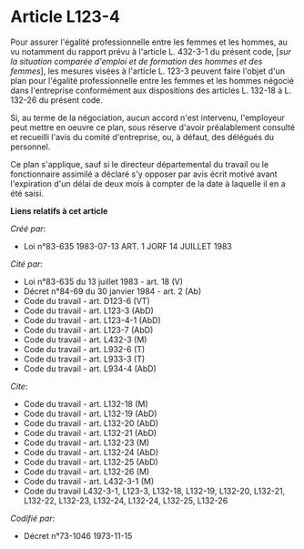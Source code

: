 # Article L123-4

Pour assurer l'égalité professionnelle entre les femmes et les hommes, au vu notamment du rapport prévu à l'article L.
432-3-1 du présent code, [*sur la situation comparée d'emploi et de formation des hommes et des femmes*], les mesures visées
à l'article L. 123-3 peuvent faire l'objet d'un plan pour l'égalité professionnelle entre les femmes et les hommes négocié
dans l'entreprise conformément aux dispositions des articles L. 132-18 à L. 132-26 du présent code.

Si, au terme de la négociation, aucun accord n'est intervenu, l'employeur peut mettre en oeuvre ce plan, sous réserve d'avoir
préalablement consulté et recueilli l'avis du comité d'entreprise, ou, à défaut, des délégués du personnel.

Ce plan s'applique, sauf si le directeur départemental du travail ou le fonctionnaire assimilé a déclaré s'y opposer par avis
écrit motivé avant l'expiration d'un délai de deux mois à compter de la date à laquelle il en a été saisi.

**Liens relatifs à cet article**

_Créé par_:

  - Loi n°83-635 1983-07-13 ART. 1 JORF 14 JUILLET 1983

_Cité par_:

  - Loi n°83-635 du 13 juillet 1983 - art. 18 (V)
  - Décret n°84-69 du 30 janvier 1984 - art. 2 (Ab)
  - Code du travail - art. D123-6 (VT)
  - Code du travail - art. L123-3 (AbD)
  - Code du travail - art. L123-4-1 (AbD)
  - Code du travail - art. L123-7 (AbD)
  - Code du travail - art. L432-3 (M)
  - Code du travail - art. L932-6 (T)
  - Code du travail - art. L933-3 (T)
  - Code du travail - art. L934-4 (AbD)

_Cite_:

  - Code du travail - art. L132-18 (M)
  - Code du travail - art. L132-19 (AbD)
  - Code du travail - art. L132-20 (AbD)
  - Code du travail - art. L132-21 (AbD)
  - Code du travail - art. L132-23 (M)
  - Code du travail - art. L132-24 (AbD)
  - Code du travail - art. L132-25 (AbD)
  - Code du travail - art. L132-26 (M)
  - Code du travail - art. L432-3-1 (M)
  - Code du travail L432-3-1, L123-3, L132-18, L132-19, L132-20, L132-21,  L132-22, L132-23, L132-24, L132-24, L132-25, L132-26

_Codifié par_:

  - Décret n°73-1046 1973-11-15
